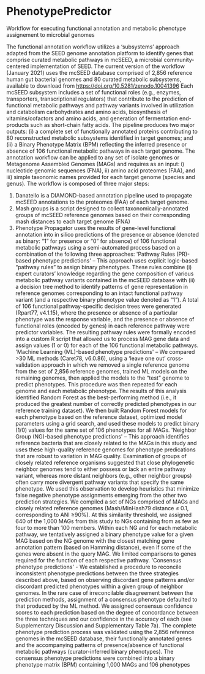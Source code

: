 # PhenotypePredictor
Workflow for executing functional annotation and metabolic phenotype assignement to microbial genomes    

The functional annotation workflow utilizes a ‘subsystems’ approach adapted from the SEED genome annotation platform to identify genes that comprise curated metabolic pathways in mcSEED, a microbial community-centered implementation of SEED. The current version of the workflow (January 2021) uses the mcSEED database comprised of 2,856 reference human gut bacterial genomes and 80 curated metabolic subsystems, available to download from https://doi.org/10.5281/zenodo.10041396
Each mcSEED subsystem includes a set of functional roles (e.g., enzymes, transporters, transcriptional regulators) that contribute to the prediction of functional metabolic pathways and pathway variants involved in utilization and catabolism carbohydrates and amino acids, biosynthesis of vitamins/cofactors and amino acids, and generation of fermentation end-products such as short-chain fatty acids. 
The pipeline produces two major outputs: (i) a complete set of functionally annotated proteins contributing to 80 reconstructed metabolic subsystems identified in target genomes; and (ii) a Binary Phenotype Matrix (BPM) reflecting the inferred presence or absence of 106 functional metabolic pathways in each target genome. 
The annotation workflow can be applied to any set of isolate genomes or Metagenome Assembled Genomes (MAGs) and requires as an input: i) nucleotide genomic sequences (FNA), ii) amino acid proteomes (FAA), and iii) simple taxonomic names provided for each target genome (species and genus). The workflow is composed of three major steps:
1. Danatello is a DIAMOND-based annotation pipeline used to propagate mcSEED annotations to the proteomes (FAA) of each target genome.
2. Mash groups is a script designed to collect taxonomically-annotated groups of mcSEED reference genomes based on their corresponding mash distances to each target genome (FNA)
3. Phenotype Propagator uses the results of gene-level functional annotation into in silico predictions of the presence or absence (denoted as binary: “1” for presence or “0” for absence) of 106 functional metabolic pathways using a semi-automated process based on a combination of the following three approaches:
'Pathway Rules (PR)-based phenotype predictions' – This approach uses explicit logic-based “pathway rules” to assign binary phenotypes. These rules combine (i) expert curators’ knowledge regarding the gene composition of various metabolic pathway variants contained in the mcSEED database with (ii) a decision tree method to identify patterns of gene representation in reference genomes corresponding to an intact functional pathway variant (and a respective binary phenotype value denoted as “1”). A total of 106 functional pathway-specific decision trees were generated (Rpart77, v4.1.15), where the presence or absence of a particular phenotype was the response variable, and the presence or absence of functional roles (encoded by genes) in each reference pathway were predictor variables. The resulting pathway rules were formally encoded into a custom R script that allowed us to process MAG gene data and assign values (1 or 0) for each of the 106 functional metabolic pathways.
'Machine Learning (ML)-based phenotype predictions' – We compared >30 ML methods (Caret78, v6.0.86), using a ‘leave one out’ cross-validation approach in which we removed a single reference genome from the set of 2,856 reference genomes, trained ML models on the remaining genomes, then applied the models to the “test” genome to predict phenotypes. This procedure was then repeated for each genome and each metabolic phenotype. The results of this analysis identified Random Forest as the best-performing method (i.e., it produced the greatest number of correctly predicted phenotypes in our reference training dataset). We then built Random Forest models for each phenotype based on the reference dataset, optimized model parameters using a grid search, and used these models to predict binary (1/0) values for the same set of 106 phenotypes for all MAGs. 
'Neighbor Group (NG)-based phenotype predictions' – This approach identifies reference bacteria that are closely related to the MAGs in this study and uses these high-quality reference genomes for phenotype predications that are robust to variation in MAG quality. Examination of groups of closely related reference organisms suggested that close phylogenetic neighbor genomes tend to either possess or lack an entire pathway variant, whereas more distant neighbors (e.g., other neighbor groups) often carry more divergent pathway variants that specify the same phenotype. We used this observation to develop heuristics that minimize false negative phenotype assignments emerging from the other two prediction strategies. We compiled a set of NGs comprised of MAGs and closely related reference genomes (Mash/MinHash79 distance ≤ 0.1, corresponding to ANI ≥90%). At this similarity threshold, we assigned 640 of the 1,000 MAGs from this study to NGs containing from as few as four to more than 100 members. Within each NG and for each metabolic pathway, we tentatively assigned a binary phenotype value for a given MAG based on the NG genome with the closest matching gene annotation pattern (based on Hamming distance), even if some of the genes were absent in the query MAG. We limited comparisons to genes required for the function of each respective pathway.
'Consensus phenotype predictions' - We established a procedure to reconcile inconsistent phenotype predictions between the three strategies described above, based on observing discordant gene patterns and/or discordant predicted phenotypes within a given group of neighbor genomes. In the rare case of irreconcilable disagreement between the prediction methods, assignment of a consensus phenotype defaulted to that produced by the ML method. We assigned consensus confidence scores to each prediction based on the degree of concordance between the three techniques and our confidence in the accuracy of each (see Supplementary Discussion and Supplementary Table 7a). The complete phenotype prediction process was validated using the 2,856 reference genomes in the mcSEED database, their functionally annotated genes and the accompanying patterns of presence/absence of functional metabolic pathways (curator-inferred binary phenotypes). The consensus phenotype predictions were combined into a binary phenotype matrix (BPM) containing 1,000 MAGs and 106 phenotypes 
